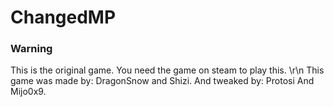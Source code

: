 # ChangedMP
### Warning
This is the original game.
You need the game on steam to play this.
\r\n
This game was made by: DragonSnow and Shizi.
And tweaked by: Protosi And Mijo0x9.
